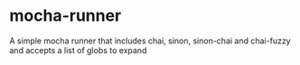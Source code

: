 # mocha-runner
A simple mocha runner that includes chai, sinon, sinon-chai and chai-fuzzy and accepts a list of globs to expand
